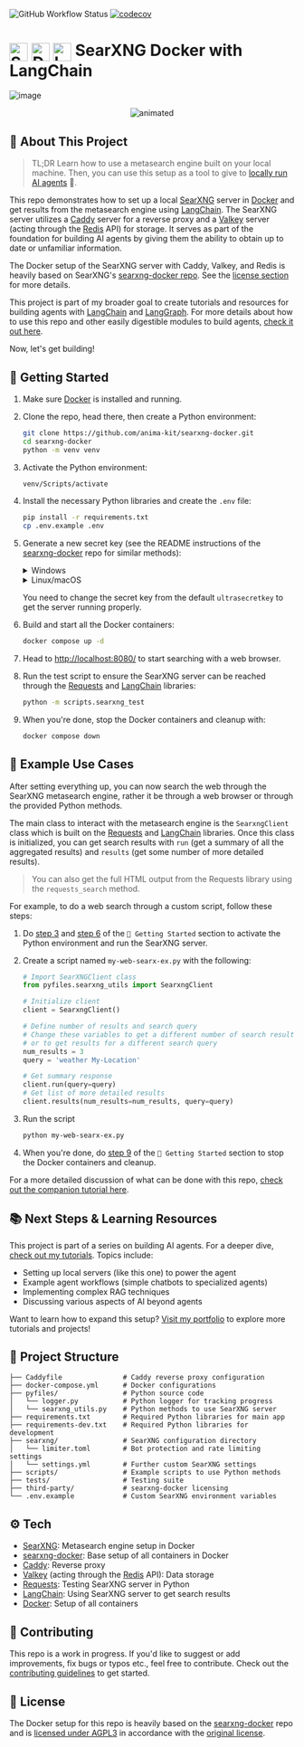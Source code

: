 ![GitHub Workflow Status](https://github.com/anima-kit/searxng-docker/actions/workflows/ci.yml/badge.svg?branch=main) [![codecov](https://codecov.io/gh/anima-kit/searxng-docker/graph/badge.svg)](https://codecov.io/gh/anima-kit/searxng-docker)

# <img src="assets/searxng.svg" alt="SearXNG" style="width: 32px; height: 32px; vertical-align: middle;"> <img src="assets/docker.svg" alt="Docker" style="width: 32px; height: 32px; vertical-align: middle;"> <img src="assets/langchain.svg" alt="LangChain" style="width: 32px; height: 32px; vertical-align: middle;">  SearXNG Docker with LangChain

![image](assets/searxng-docker-langchain.png)

<p align="center">
  <img src="assets/searxng-docker-intro.gif" alt="animated" />
</p>

## 🔖 About This Project 

> TL;DR
Learn how to use a metasearch engine built on your local machine. Then, you can use this setup as a tool to give to [locally run AI agents][tutorials] 🤖.

This repo demonstrates how to set up a local [SearXNG][searxng] server in [Docker][docker] and get results from the metasearch engine using [LangChain][langchain]. The SearXNG server utilizes a [Caddy][caddy] server for a reverse proxy and a [Valkey][valkey] server (acting through the [Redis][redis] API) for storage. It serves as part of the foundation for building AI agents by giving them the ability to obtain up to date or unfamiliar information. 

The Docker setup of the SearXNG server with Caddy, Valkey, and Redis is heavily based on SearXNG's [searxng-docker repo][searxng-docker]. See the [license section][license-section] for more details.

This project is part of my broader goal to create tutorials and resources for building agents with [LangChain][langchain] and [LangGraph][langgraph]. For more details about how to use this repo and other easily digestible modules to build agents, [check it out here][animakit].

Now, let's get building!

## 🏁 Getting Started 

1.  Make sure [Docker][docker] is installed and running.

1.  Clone the repo, head there, then create a Python environment:

    ```bash
    git clone https://github.com/anima-kit/searxng-docker.git
    cd searxng-docker
    python -m venv venv
    ```

    <a id="gs-activate"></a>

1.  Activate the Python environment:

    ```bash
    venv/Scripts/activate
    ```

1.  Install the necessary Python libraries and create the `.env` file:

    ```bash
    pip install -r requirements.txt
    cp .env.example .env
    ```

1.  Generate a new secret key (see the README instructions of the [searxng-docker][searxng-docker] repo for similar methods):

    <details>
    <summary>Windows</summary>

    ```bash
    $key = python -c "import secrets; print(secrets.token_bytes(32).hex())"
    $content = Get-Content .env
    $content = $content -replace 'SEARXNG_SECRET=.*', "SEARXNG_SECRET=$key"
    Set-Content .env $content
    ```
    </details>

    <details>
    <summary>Linux/macOS</summary>

    ```bash
    SECRET_KEY=$(python3 -c "import secrets; print(secrets.token_bytes(32).hex())")
    sed -i.bak "s/SEARXNG_SECRET=.*/SEARXNG_SECRET=$SECRET_KEY/" .env
    ```
    </details>

    You need to change the secret key from the default `ultrasecretkey` to get the server running properly.

    <a id="gs-start"></a>

1.  Build and start all the Docker containers:

    ```bash
    docker compose up -d
    ```

1.  Head to [http://localhost:8080/][searxng-url] to start searching with a web browser.

1.  Run the test script to ensure the SearXNG server can be reached through the [Requests][requests] and [LangChain][langchain] libraries:

    ```bash
    python -m scripts.searxng_test
    ```

    <a id="gs-stop"></a>

1.  When you're done, stop the Docker containers and cleanup with:

    ```bash
    docker compose down
    ```

## 📝 Example Use Cases 

After setting everything up, you can now search the web through the SearXNG metasearch engine, rather it be through a web browser or through the provided Python methods.

The main class to interact with the metasearch engine is the `SearxngClient` class which is built on the [Requests][requests] and [LangChain][langchain] libraries. Once this class is initialized, you can get search results with `run` (get a summary of all the aggregated results) and `results` (get some number of more detailed results).

> You can also get the full HTML output from the Requests library using the `requests_search` method.

For example, to do a web search through a custom script, follow these steps:

1.  Do [step 3][step-activate] and [step 6][step-start] of the `🏁 Getting Started` section to activate the Python environment and run the SearXNG server.

1.  Create a script named `my-web-searx-ex.py` with the following:

    ```python
    # Import SearXNGClient class
    from pyfiles.searxng_utils import SearxngClient

    # Initialize client
    client = SearxngClient()

    # Define number of results and search query
    # Change these variables to get a different number of search results 
    # or to get results for a different search query
    num_results = 3
    query = 'weather My-Location'

    # Get summary response
    client.run(query=query)
    # Get list of more detailed results
    client.results(num_results=num_results, query=query)
    ```

1.  Run the script

    ```bash
    python my-web-searx-ex.py
    ```

1.  When you're done, do [step 9][step-stop] of the `🏁 Getting Started` section to stop the Docker containers and cleanup.

For a more detailed discussion of what can be done with this repo, [check out the companion tutorial here][searxng-tutorial].

## 📚 Next Steps & Learning Resources 

This project is part of a series on building AI agents. For a deeper dive, [check out my tutorials][tutorials]. Topics include:

- Setting up local servers (like this one) to power the agent
- Example agent workflows (simple chatbots to specialized agents)
- Implementing complex RAG techniques
- Discussing various aspects of AI beyond agents

Want to learn how to expand this setup? [Visit my portfolio][animakit] to explore more tutorials and projects!

## 🏯 Project Structure

```
├── Caddyfile               # Caddy reverse proxy configuration
├── docker-compose.yml      # Docker configurations          
├── pyfiles/                # Python source code
│   └── logger.py           # Python logger for tracking progress
│   └── searxng_utils.py    # Python methods to use SearXNG server
├── requirements.txt        # Required Python libraries for main app
├── requirements-dev.txt    # Required Python libraries for development
├── searxng/                # SearXNG configuration directory
│   └── limiter.toml        # Bot protection and rate limiting settings
│   └── settings.yml        # Further custom SearXNG settings
├── scripts/                # Example scripts to use Python methods
├── tests/                  # Testing suite
├── third-party/            # searxng-docker licensing
└── .env.example            # Custom SearXNG environment variables
```

## ⚙️ Tech 

- [SearXNG][searxng]: Metasearch engine setup in Docker
- [searxng-docker][searxng-docker]: Base setup of all containers in Docker
- [Caddy][caddy]: Reverse proxy
- [Valkey][valkey] (acting through the [Redis][redis] API): Data storage
- [Requests][requests]: Testing SearXNG server in Python
- [LangChain][langchain]: Using SearXNG server to get search results
- [Docker][docker]: Setup of all containers

## 🔗 Contributing 

This repo is a work in progress. If you'd like to suggest or add improvements, fix bugs or typos etc., feel free to contribute. Check out the [contributing guidelines][contributing] to get started.

<a id="license-section"></a>

## 📑 License

The Docker setup for this repo is heavily based on the [searxng-docker][searxng-docker] repo and is [licensed under AGPL3][license] in accordance with the [original license][searxng-docker-license].


[animakit]: http://anima-kit.github.io/
[caddy]: https://caddyserver.com/
[contributing]: CONTRIBUTING.md
[docker]: https://www.docker.com/
[langchain]: https://www.langchain.com/
[langgraph]: https://www.langchain.com/langgraph/
[license]: LICENSE
[license-section]: https://github.com/anima-kit/searxng-docker/blob/main/README.md#license-section
[python]: https://www.python.org/
[redis]: https://redis.io/
[requests]: https://requests.readthedocs.io/en/latest/
[searxng]: https://docs.searxng.org/
[searxng-docker]: https://github.com/searxng/searxng-docker/tree/master
[searxng-docker-license]: third-party/searxng-docker-LICENSE
[searxng-tutorial]: http://anima-kit.github.io/tutorials/servers/searxng/
[searxng-url]: http://127.0.0.1:8080/
[step-activate]: https://github.com/anima-kit/searxng-docker/blob/main/README.md#gs-activate
[step-start]: https://github.com/anima-kit/searxng-docker/blob/main/README.md#gs-start
[step-stop]: https://github.com/anima-kit/searxng-docker/blob/main/README.md#gs-stop
[tutorials]: https://anima-kit.github.io/tutorials/
[valkey]: https://valkey.io/